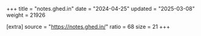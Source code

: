 +++
title = "notes.ghed.in"
date = "2024-04-25"
updated = "2025-03-08"
weight = 21926

[extra]
source = "https://notes.ghed.in/"
ratio = 68
size = 21
+++
